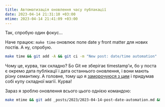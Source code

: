 ```yaml
---
title: Автоматизація оновлення часу публакації
date: 2023-04-14 21:31:10 +03:00
mtime: 2023-04-14 21:41:09 +03:00
---
```


Так, спробую один фокус…

Наче працює: `make time` оновлює поле date у front matter для нових постів.
А ну, спробую. 

```sh
make time && git add -A && git ci -m "New post: date/time automation"
```

Чому це, курва, так складно? Бо Git не зберігає timestamp'и, бо у поста є окремо дата публікації і дата останнього оновлення, і вони мають різну семантику. А головне, тому що я [заморочуюся з цим][1] і придумав собі купу складної магії. Курва!

Зараз я зроблю оновлення всього цього однією командою:

```sh
make mtime && git add _posts/2023/2023-04-14-post-date-automation.md && git ci -m "Post update"
```

[1]: /2023/01/14/make-mtime.html